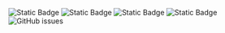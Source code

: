 ![Static Badge](https://img.shields.io/badge/blacklists-61-000000) ![Static Badge](https://img.shields.io/badge/blacklisted-2989951-cc0000) ![Static Badge](https://img.shields.io/badge/whitelisted-2254-00CC00) ![Static Badge](https://img.shields.io/badge/streaming_blacklist-28107-000000) ![GitHub issues](https://img.shields.io/github/issues/fabriziosalmi/blacklists)
